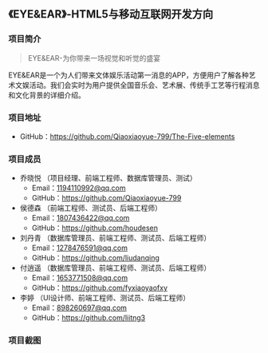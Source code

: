 ## 《EYE&EAR》-HTML5与移动互联网开发方向

### 项目简介

>EYE&EAR-为你带来一场视觉和听觉的盛宴

EYE&EAR是一个为人们带来文体娱乐活动第一消息的APP，方便用户了解各种艺术文娱活动。我们会实时为用户提供全国音乐会、艺术展、传统手工艺等行程消息和文化背景的详细介绍。

### 项目地址
  - GitHub：https://github.com/Qiaoxiaoyue-799/The-Five-elements

### 项目成员
* 乔晓悦 （项目经理、前端工程师、数据库管理员、测试）
    * Email：1194110992@qq.com
    * GitHub：https://github.com/Qiaoxiaoyue-799
* 侯德森 （前端工程师、测试员、后端工程师）
    * Email：1807436422@qq.com
    * GitHub：https://github.com/houdesen
* 刘丹青 （数据库管理员、前端工程师、测试员、后端工程师）
    * Email：1278476591@qq.com
    * GitHub：https://github.com/liudanqing
* 付逍遥 （数据库管理员、前端工程师、测试员、后端工程师）
    * Email：1653771508@qq.com
    * GitHub：https://github.com/fyxiaoyaofxy
* 李婷 （UI设计师、前端工程师、测试员、后端工程师）
    * Email：898260697@qq.com
    * GitHub：https://github.com/liitng3
    
### 项目截图

